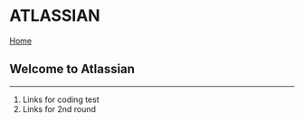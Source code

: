 # ATLASSIAN

[Home](../README.md)

## Welcome to Atlassian

-----

1. Links for coding test
2. Links for 2nd round
